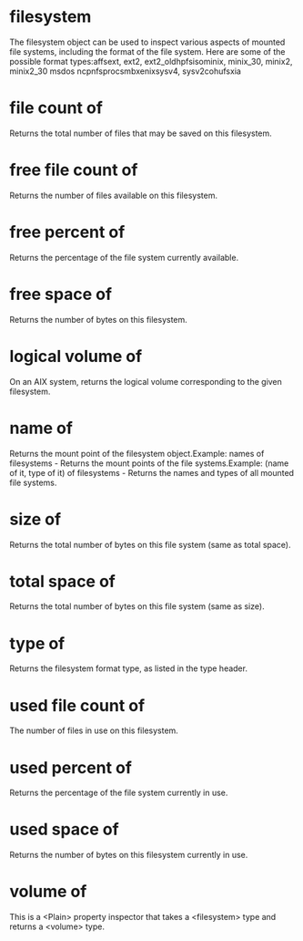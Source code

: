 # filesystem

The filesystem object can be used to inspect various aspects of mounted file systems, including the format of the file system. Here are some of the possible format types:affsext, ext2, ext2_oldhpfsisominix, minix_30, minix2, minix2_30 msdos ncpnfsprocsmbxenixsysv4, sysv2cohufsxia

# file count of <filesystem>

Returns the total number of files that may be saved on this filesystem.

# free file count of <filesystem>

Returns the number of files available on this filesystem.

# free percent of <filesystem>

Returns the percentage of the file system currently available.

# free space of <filesystem>

Returns the number of bytes on this filesystem.

# logical volume of <filesystem>

On an AIX system, returns the logical volume corresponding to the given filesystem.

# name of <filesystem>

Returns the mount point of the filesystem object.Example: names of filesystems - Returns the mount points of the file systems.Example: (name of it, type of it) of filesystems - Returns the names and types of all mounted file systems.

# size of <filesystem>

Returns the total number of bytes on this file system (same as total space).

# total space of <filesystem>

Returns the total number of bytes on this file system (same as size).

# type of <filesystem>

Returns the filesystem format type, as listed in the type header.

# used file count of <filesystem>

The number of files in use on this filesystem.

# used percent of <filesystem>

Returns the percentage of the file system currently in use.

# used space of <filesystem>

Returns the number of bytes on this filesystem currently in use.

# volume of <filesystem>

This is a &lt;Plain&gt; property inspector that takes a &lt;filesystem&gt; type and returns a &lt;volume&gt; type.
